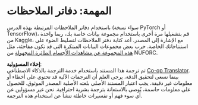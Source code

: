 <!--
CO_OP_TRANSLATOR_METADATA:
{
  "original_hash": "cdc1f2e631f055f3473b36d18e4760b3",
  "translation_date": "2025-08-26T08:28:19+00:00",
  "source_file": "lessons/5-NLP/13-TextRep/assignment.md",
  "language_code": "ar"
}
-->
# المهمة: دفاتر الملاحظات

باستخدام دفاتر الملاحظات المرتبطة بهذه الدرس (سواء نسخة PyTorch أو TensorFlow)، قم بتشغيلها مرة أخرى باستخدام مجموعة بيانات خاصة بك، ربما واحدة من Kaggle، مع الإشارة إلى المصدر. أعد كتابة دفتر الملاحظات لتسليط الضوء على استنتاجاتك الخاصة. جرب بعض مجموعات البيانات المبتكرة التي قد تكون مفاجئة، مثل [هذه المجموعة عن مشاهدات الأجسام الطائرة المجهولة](https://www.kaggle.com/datasets/NUFORC/ufo-sightings) من NUFORC.

**إخلاء المسؤولية**:  
تم ترجمة هذا المستند باستخدام خدمة الترجمة بالذكاء الاصطناعي [Co-op Translator](https://github.com/Azure/co-op-translator). بينما نسعى لتحقيق الدقة، يرجى العلم أن الترجمات الآلية قد تحتوي على أخطاء أو معلومات غير دقيقة. يجب اعتبار المستند الأصلي بلغته الأصلية المصدر الموثوق. للحصول على معلومات حاسمة، يُوصى بالاستعانة بترجمة بشرية احترافية. نحن غير مسؤولين عن أي سوء فهم أو تفسيرات خاطئة تنشأ عن استخدام هذه الترجمة.